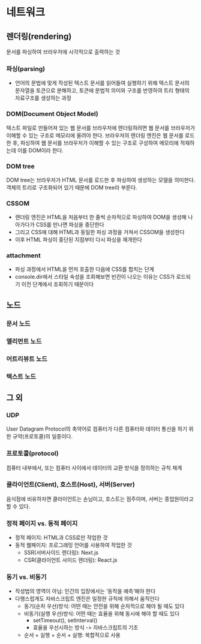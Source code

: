 # 네트워크
## 렌더링(rendering)
문서를 파싱하여 브라우저에 시각적으로 출력하는 것

### 파싱(parsing)
- 언어의 문법에 맞게 작성된 텍스트 문서를 읽어들여 실행하기 위해 텍스트 문서의 문자열을 토큰으로 분해하고, 토큰에 문법적 의미와 구조를 반영하여 트리 형태의 자료구조를 생성하는 과정

### DOM(Document Object Model)
텍스트 파일로 만들어져 있는 웹 문서를 브라우저에 렌더링하려면 웹 문서를 브라우저가 이해할 수 있는 구조로 메모리에 올려야 한다. 브라우저의 렌더링 엔진은 웹 문서를 로드한 후, 파싱하여 웹 문서를 브라우저가 이해할 수 있는 구조로 구성하여 메모리에 적재하는데 이를 DOM이라 한다.

### DOM tree
DOM tree는 브라우저가 HTML 문서를 로드한 후 파싱하여 생성하는 모델을 의미한다. 객체의 트리로 구조화되어 있기 때문에 DOM tree라 부른다.

### CSSOM
- 렌더링 엔진은 HTML을 처음부터 한 줄씩 순차적으로 파싱하여 DOM을 생성해 나아가다가 CSS를 만나면 파싱을 중단한다
- 그리고 CSS에 대해 HTML과 동일한 파싱 과정을 거쳐서 CSSOM을 생성한다
- 이후 HTML 파싱이 중단된 지점부터 다시 파싱을 재개한다

### attachment
- 파싱 과정에서 HTML을 먼저 호출한 다음에 CSS를 합치는 단계
- console.dir에서 스타일 속성을 조회해보면 빈칸이 나오는 이유는 CSS가 로드되기 이전 단계에서 조회하기 때문이다

## 노드
### 문서 노드

### 엘리먼트 노드

### 어트리뷰트 노드

### 텍스트 노드


## 그 외
### UDP
User Datagram Protocol의 축약어로 컴퓨터가 다른 컴퓨터와 데이터 통신을 하기 위한 규약(프로토콜)의 일종이다.

### 프로토콜(protocol)
컴퓨터 내부에서, 또는 컴퓨터 사이에서 데이터의 교환 방식을 정의하는 규칙 체계

### 클라이언트(Client), 호스트(Host), 서버(Server)
음식점에 비유하자면 클라이언트는 손님이고, 호스트는 점주이며, 서버는 종업원이라고 할 수 있다. 

### 정적 페이지 vs. 동적 페이지
- 정적 페이지: HTML과 CSS로만 작업한 것
- 동적 웹페이지: 프로그래밍 언어를 사용하여 작업한 것
    - SSR(서버사이드 렌더링): Next.js
    - CSR(클라이언트 사이드 렌더링): React.js

### 동기 vs. 비동기
- 작성법의 영역이 아님: 인간의 입장에서는 ‘동작을 예측’해야 한다
- 다행스럽게도 자바스크립트 엔진은 일정한 규칙에 의해서 움직인다
    - 동기(순차 우선)방식: 어떤 때는 안전을 위해 순차적으로 해야 될 때도 있다
    - 비동기(실행 우선)방식: 어떤 때는 효율을 위해 동시에 해야 할 때도 있다
        - setTimeout(), setInterval()
        - 효율을 우선시하는 방식 -> 자바스크립트의 기조
    - 순서 + 실행 + 순서 + 실행: 복합적으로 사용
